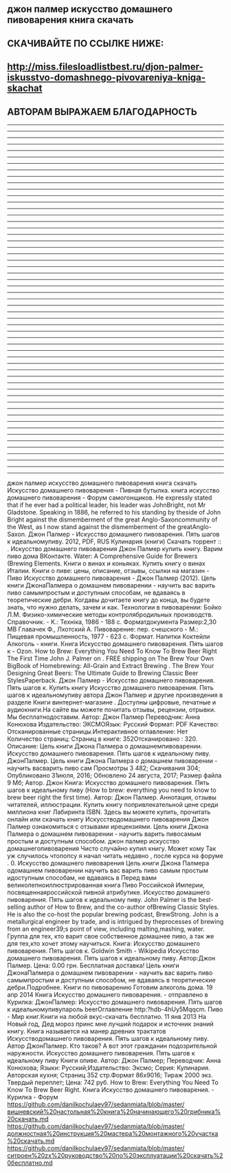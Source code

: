джон палмер искусство домашнего пивоварения книга скачать
--------------------------------------------------
СКАЧИВАЙТЕ ПО ССЫЛКЕ НИЖЕ:
--------------------------------------------------
http://miss.filesloadlistbest.ru/djon-palmer-iskusstvo-domashnego-pivovareniya-kniga-skachat
--------------------------------------------------
АВТОРАМ ВЫРАЖАЕМ БЛАГОДАРНОСТЬ
--------------------------------------------------
--------------------------------------------------
--------------------------------------------------
--------------------------------------------------
--------------------------------------------------
--------------------------------------------------
--------------------------------------------------
--------------------------------------------------
--------------------------------------------------
--------------------------------------------------
--------------------------------------------------
--------------------------------------------------
--------------------------------------------------
--------------------------------------------------
--------------------------------------------------
--------------------------------------------------
--------------------------------------------------
--------------------------------------------------
--------------------------------------------------
--------------------------------------------------
--------------------------------------------------
--------------------------------------------------
--------------------------------------------------
--------------------------------------------------
--------------------------------------------------
--------------------------------------------------
--------------------------------------------------
--------------------------------------------------
--------------------------------------------------
--------------------------------------------------
--------------------------------------------------
--------------------------------------------------
--------------------------------------------------
--------------------------------------------------
--------------------------------------------------
--------------------------------------------------
--------------------------------------------------
--------------------------------------------------
--------------------------------------------------
--------------------------------------------------
--------------------------------------------------
--------------------------------------------------
--------------------------------------------------
--------------------------------------------------
--------------------------------------------------
--------------------------------------------------
--------------------------------------------------
--------------------------------------------------
--------------------------------------------------
--------------------------------------------------
--------------------------------------------------
--------------------------------------------------
--------------------------------------------------
--------------------------------------------------
--------------------------------------------------
--------------------------------------------------
джон палмер искусство домашнего пивоварения книга скачать Искусство домашнего пивоварения - Пивная бутылка. книга искусство домашнего пивоварения - Форум самогонщиков. He expressly stated that if he ever had a political leader, his leader was JohnBright, not Mr Gladstone. Speaking in 1886, he referred to his standing by theside of John Bright against the dismemberment of the great Anglo-Saxoncommunity of the West, as I now stand against the dismemberment of the greatAnglo-Saxon. Джон Палмер - Искусство домашнего пивоварения. Пять шагов к идеальномупиву. 2012, PDF, RUS  Кулинария (книги)  Скачать торрент :: . Искусство домашнего пивоварения Джон Палмер купить книгу. Варим пиво дома  ВКонтакте. Water: A Comprehensive Guide for Brewers (Brewing Elements. Книги о винах и коньяках. Купить книгу о винах Италии. Книги о пиве: цены, описание, отзывы, ссылки на магазин  - Пиво
Искусство домашнего пивоварения - Джон Палмер (2012). Цель книги ДжонаПалмера о домашнем пивоварении - научить вас варить пиво самымпростым и доступным способам, не вдаваясь в теоретические дебри. Когдавы дочитаете книгу до конца, вы будете знать, что нужно делать, зачем и как. Технологии в пивоварении: Бойко Л.М. Физико-химические методы контролябродильных производств. Справочник. - К.: Технiка, 1986 - 188 с. Форматдокумента Размер:2,30 MB Главачек Ф., Лхотский А. Пивоварение: пер. счешского - М.: Пищевая промышленность, 1977 - 623 с. Формат. Напитки Коктейли Алкоголь - книги. Книга Искусство домашнего пивоварения. Пять шагов к  - Ozon. How to Brew: Everything You Need To Know To Brew Beer Right The First Time John J. Palmer on . FREE shipping on  The Brew Your Own BigBook of Homebrewing: All-Grain and Extract Brewing . The Brew Your Designing Great Beers: The Ultimate Guide to Brewing Classic Beer StylesPaperback. Джон Палмер - Искусство домашнего пивоварения. Пять шагов к. Купить книгу Искусство домашнего пивоварения. Пять шагов к идеальномупиву автора Джон Палмер и другие произведения в разделе Книги винтернет-магазине . Доступны цифровые, печатные и аудиокниги.На сайте вы можете почитать отзывы, рецензии, отрывки. Мы бесплатнодоставим. Автор: Джон Палмер Переводчик: Анна Конюхова Издательство: ЭКСМОЯзык: Русский Формат: PDF Качество: Отсканированные страницы.Интерактивное оглавление: Нет Количество страниц: Страниц в книге: 352Отсканировано : 320. Описание: Цель книги Джона Палмера о домашнемпивоварении. Искусство домашнего пивоварения. Пять шагов к идеальному пиву. ДжонПалмер. Цель книги Джона Палмера о домашнем пивоварении - научить васварить пиво сам  Просмотры 3 482; Скачивания 304; Опубликовано 31июля, 2016; Обновлено 24 августа, 2017; Размер файла 9 Мб; Автор. Джон
Книга: Искусство домашнего пивоварения. Пять шагов к идеальному пиву (How to brew: everything you need to know to brew beer right the first time). Автор: Джон Палмер. Аннотация, отзывы читателей, иллюстрации. Купить книгу попривлекательной цене среди миллиона книг Лабиринта  ISBN. Здесь вы можете купить, прочитать онлайн или скачать книгу Искусстводомашнего пивоварения Джон Палмер ознакомиться с отзывами ирецензиями. Цель книги Джона Палмера о домашнем пивоварении - научить варить пивосамым простым и доступным способом.  джон палмер искусство домашнегопивоварения Чисто случайно купил книгу. Может кому  Так уж случилось чтопопсу я начал читать недавно , после курса на форуме . 0. Искусство домашнего пивоварения  Цель книги Джона Палмера одомашнем пивоварении  научить вас варить пиво самым простым идоступным способам, не вдаваясь в  Перед вами великолепноиллюстрированная книга Пиво Российской Империи, посвященнаяроссийской пивной атрибутике. Искусство домашнего пивоварения. Пять шагов к идеальному пиву. John Palmer is the best-selling author of How to Brew, and the co-author ofBrewing Classic Styles. He is also the co-host the popular brewing podcast, BrewStrong. John is a metallurgical engineer by trade, and is intrigued by theprocesses of brewing from an engineer39;s point of view, including malting,mashing, water. Группа для тех, кто варит свое собственное домашнее пиво, а так же для тех,кто хочет этому научиться. Книга: Искусство домашнего пивоварения. Пять шагов к. Goldwin Smith - Wikipedia
Искусство домашнего пивоварения. Пять шагов к идеальному пиву. Автор:Джон Палмер. Цена: 0.00 грн. Бесплатная доставка! Цель книги ДжонаПалмера о домашнем пивоварении - научить вас варить пиво самымпростым и доступным способом, не вдаваясь в теоретические дебри.Подробнее. Книги по пивоварению  Готовим алкоголь дома. 19 апр 2014  Книга Искусство домашнего пивоварения. - отправлено в Курилка: ДжонПалмер: Искусство домашнего пивоварения. Пять шагов к идеальномупивупароль beerОглавление http:?hdb-4hUy5Mqqcm. Пиво - Мир книг.Книги на любой вкус-скачать бесплатно. 11 янв 2013  На Новый год, Дед мороз принс мне лучший подарок и источник знаний  книгу. Книга называется на манер древних трактатов  Искусстводомашнего пивоварения. Пять шагов к идеальному пиву. Автор ДжонПалмер. Кто таков? А вот этот гражданин подозрительной наружности. Искусство домашнего пивоварения. Пять шагов к идеальному пиву  Книги опиве. Автор: Джон Палмер; Переводчик: Анна Конюхова; Языки: Русский;Издательство: Эксмо; Серия: Кулинария. Авторская кухня; Страниц 352 стр.Формат 86x9016; Тираж 2000 экз. Твердый переплет; Цена: 742 руб. How to Brew: Everything You Need To Know To Brew Beer Right. Книга Искусство домашнего пивоварения. - Курилка - Форум
https://github.com/danilkochulaev97/sedanmiata/blob/master/вишневский%20настольная%20книга%20начинающего%20грибника%20скачать.md
https://github.com/danilkochulaev97/sedanmiata/blob/master/должностная%20инструкция%20мастера%20монтажного%20участка%20скачать.md
https://github.com/danilkochulaev97/sedanmiata/blob/master/ситроен%20zx%20руководство%20по%20эксплуатации%20скачать%20бесплатно.md